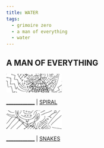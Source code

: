 ```yaml
---
title: WATER
tags:
  - grimoire zero
  - a man of everything
  - water
---
```

## A MAN OF EVERYTHING

[![spiral](spiral-t.png)](spiral)

[____________](______________) | [SPIRAL](spiral)

[![snakes](snakes-t.png)](snakes)

[____________](______________) | [SNAKES](snakes)
